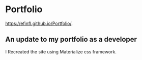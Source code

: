 # Portfolio
https://efinfl.github.io/Portfolio/.
## An update to my portfolio as a developer
I Recreated the site using Materialize css framework.
